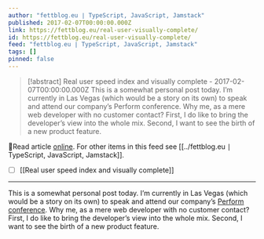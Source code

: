 ```yaml
---
author: "fettblog․eu ∣ TypeScript, JavaScript, Jamstack"
published: 2017-02-07T00:00:00.000Z
link: https://fettblog.eu/real-user-visually-complete/
id: https://fettblog.eu/real-user-visually-complete/
feed: "fettblog․eu ∣ TypeScript, JavaScript, Jamstack"
tags: []
pinned: false
---
```

> [!abstract] Real user speed index and visually complete - 2017-02-07T00:00:00.000Z
> This is a somewhat personal post today. I’m currently in Las Vegas (which would be a story on its own) to speak and attend our company’s Perform conference. Why me, as a mere web developer with no customer contact? First, I do like to bring the developer’s view into the whole mix. Second, I want to see the birth of a new product feature.

🔗Read article [online](https://fettblog.eu/real-user-visually-complete/). For other items in this feed see [[../fettblog․eu ∣ TypeScript, JavaScript, Jamstack]].

- [ ] [[Real user speed index and visually complete]]
- - -
This is a somewhat personal post today. I’m currently in Las Vegas (which would be a story on its own) to speak and attend our company’s [Perform conference](https://www.dynatrace.com/perform). Why me, as a mere web developer with no customer contact? First, I do like to bring the developer’s view into the whole mix. Second, I want to see the birth of a new product feature.

